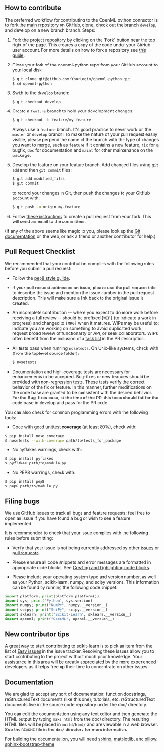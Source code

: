 How to contribute
-----------------

The preferred workflow for contributing to the OpenML python connector is to
fork the [main repository](https://github.com/openml/openml-python) on
GitHub, clone, check out the branch `develop`, and develop on a new branch
branch. Steps:

1. Fork the [project repository](https://github.com/openml/openml-python)
   by clicking on the 'Fork' button near the top right of the page. This creates
   a copy of the code under your GitHub user account. For more details on
   how to fork a repository see [this guide](https://help.github.com/articles/fork-a-repo/).

2. Clone your fork of the openml-python repo from your GitHub account to your
local disk:

   ```bash
   $ git clone git@github.com:YourLogin/openml-python.git
   $ cd openml-python
   ```

3. Swith to the ``develop`` branch:

   ```bash
   $ git checkout develop
   ```

3. Create a ``feature`` branch to hold your development changes:

   ```bash
   $ git checkout -b feature/my-feature
   ```

   Always use a ``feature`` branch. It's good practice to never work on the ``master`` or ``develop`` branch! To make the nature of your pull request easily visible, please perpend the name of the branch with the type of changes you want to merge, such as ``feature`` if it contains a new feature, ``fix`` for a bugfix, ``doc`` for documentation and ``maint`` for other maintenance on the package.

4. Develop the feature on your feature branch. Add changed files using ``git add`` and then ``git commit`` files:

   ```bash
   $ git add modified_files
   $ git commit
   ```

   to record your changes in Git, then push the changes to your GitHub account with:

   ```bash
   $ git push -u origin my-feature
   ```

5. Follow [these instructions](https://help.github.com/articles/creating-a-pull-request-from-a-fork)
to create a pull request from your fork. This will send an email to the committers.

(If any of the above seems like magic to you, please look up the
[Git documentation](https://git-scm.com/documentation) on the web, or ask a friend or another contributor for help.)

Pull Request Checklist
----------------------

We recommended that your contribution complies with the
following rules before you submit a pull request:

-  Follow the
   [pep8 style guilde](https://www.python.org/dev/peps/pep-0008/).

-  If your pull request addresses an issue, please use the pull request title
   to describe the issue and mention the issue number in the pull request description. This will make sure a link back to the original issue is
   created.

-  An incomplete contribution -- where you expect to do more work before
   receiving a full review -- should be prefixed `[WIP]` (to indicate a work
   in progress) and changed to `[MRG]` when it matures. WIPs may be useful
   to: indicate you are working on something to avoid duplicated work,
   request broad review of functionality or API, or seek collaborators.
   WIPs often benefit from the inclusion of a
   [task list](https://github.com/blog/1375-task-lists-in-gfm-issues-pulls-comments)
   in the PR description.

-  All tests pass when running `nosetests`. On
   Unix-like systems, check with (from the toplevel source folder):

      ```bash
      $ nosetests
      ```

-  Documentation and high-coverage tests are necessary for enhancements to be
   accepted. Bug-fixes or new features should be provided with
   [non-regression tests](https://en.wikipedia.org/wiki/Non-regression_testing).
   These tests verify the correct behavior of the fix or feature. In this
   manner, further modifications on the code base are granted to be consistent
   with the desired behavior.
   For the Bug-fixes case, at the time of the PR, this tests should fail for
   the code base in develop and pass for the PR code.


You can also check for common programming errors with the following
tools:

-  Code with good unittest **coverage** (at least 80%), check with:

  ```bash
  $ pip install nose coverage
  $ nosetests --with-coverage path/to/tests_for_package
  ```

-  No pyflakes warnings, check with:

  ```bash
  $ pip install pyflakes
  $ pyflakes path/to/module.py
  ```

-  No PEP8 warnings, check with:

  ```bash
  $ pip install pep8
  $ pep8 path/to/module.py
  ```

Filing bugs
-----------
We use GitHub issues to track all bugs and feature requests; feel free to
open an issue if you have found a bug or wish to see a feature implemented.

It is recommended to check that your issue complies with the
following rules before submitting:

-  Verify that your issue is not being currently addressed by other
   [issues](https://github.com/openml/openml-python/issues)
   or [pull requests](https://github.com/openml/openml-python/pulls).

-  Please ensure all code snippets and error messages are formatted in
   appropriate code blocks.
   See [Creating and highlighting code blocks](https://help.github.com/articles/creating-and-highlighting-code-blocks).

-  Please include your operating system type and version number, as well
   as your Python, scikit-learn, numpy, and scipy versions. This information
   can be found by running the following code snippet:

  ```python
  import platform; print(platform.platform())
  import sys; print("Python", sys.version)
  import numpy; print("NumPy", numpy.__version__)
  import scipy; print("SciPy", scipy.__version__)
  import sklearn; print("Scikit-Learn", sklearn.__version__)
  import openml; print("OpenML", openml.__version__)
  ```

New contributor tips
--------------------

A great way to start contributing to scikit-learn is to pick an item
from the list of [Easy issues](https://github.com/openml/openml-python/issues?q=label%3Aeasy)
in the issue tracker. Resolving these issues allow you to start
contributing to the project without much prior knowledge. Your
assistance in this area will be greatly appreciated by the more
experienced developers as it helps free up their time to concentrate on
other issues.

Documentation
-------------

We are glad to accept any sort of documentation: function docstrings,
reStructuredText documents (like this one), tutorials, etc.
reStructuredText documents live in the source code repository under the
doc/ directory.

You can edit the documentation using any text editor and then generate
the HTML output by typing ``make html`` from the doc/ directory.
The resulting HTML files will be placed in ``build/html/`` and are viewable in
a web browser. See the ``README`` file in the ``doc/`` directory for more
information.

For building the documentation, you will need
[sphinx](http://sphinx.pocoo.org/),
[matplotlib](http://matplotlib.org/), and
[pillow](http://pillow.readthedocs.io/en/latest/).
[sphinx-bootstrap-theme](https://ryan-roemer.github.io/sphinx-bootstrap-theme/)
